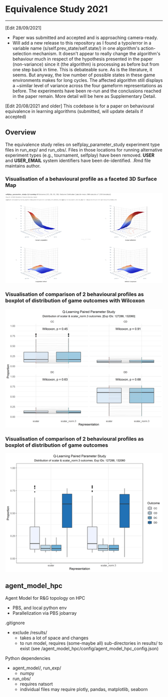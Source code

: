 # Equivalence Study 2021
------------------------
[Edit 28/09/2021]
- Paper was submitted and accepted and is approaching camera-ready. 
- Will add a new release to this repository as I found a typo/error in a variable name (s/self.prev_state/self.state/) in one algorithm's action-selection mechanism. It doesn't appear to really change the algorithm's behaviour much in respect of the hypothesis presented in the paper (non-variance) since it (the algorithm) is processing as before but from one step back in time. This is debateable sure. As is the literature, it seems. But anyway, the low number of possible states in these game environments makes for long cycles. The affected algorithm still displays a ~similar level of variance across the four gameform representations as before. The experiments have been re-run and the conclusions reached in the paper remain. More detail will be here as Supplementary Detail. 

[Edit 20/08/2021 and older]
This codebase is for a paper on behavioural equivalence in learning algorithms (submitted, will update details if accepted)

## Overview
The equivalence study relies on selfplay_parameter_study experiment type files in run_exp/ and run_obs/.
Files in those locations for running alternative experiment types (e.g., tournament, selfplay) have been removed.
__USER__ and __USER_EMAIL__ system identifiers have been de-identified. .Rmd file maintains author.

### Visualisation of a behavioural profile as a faceted 3D Surface Map
![3D Surface Map of Q-Learning game outcomes](https://github.com/simoncstanton/equivalence_study/blob/main/docs/exp_id_127288_q-learning-pd-scalar_selfplay_parameter_study.png?raw=true)

### Visualisation of comparison of 2 behavioural profiles as boxplot of distribution of game outcomes with Wilcoxon
![Boxplot equivalence Q-Learning - Wilcoxon](https://github.com/simoncstanton/equivalence_study/blob/main/docs/compare_transforms_qlearning_127288_132060_facet_boxplot_paired_lines.png?raw=true)

### Visualisation of comparison of 2 behavioural profiles as boxplot of distribution of game outcomes
![Boxplot equivalence Q-Learning](https://github.com/simoncstanton/equivalence_study/blob/main/docs/compare_transforms_qlearning_127288_132060_grouped_boxplot.png?raw=trueE)

## agent_model_hpc
Agent Model for R&amp;G topology on HPC
- PBS, and local python env
- Parallelization via PBS jobarray

.gitignore
- exclude /results/ 
  - takes a lot of space and changes
  - to run model, requires (some-maybe all) sub-directories in results/ to exist (see /agent_model_hpc/config/agent_model_hpc_config.json)


Python dependencies
- agent_model/, run_exp/
  - numpy
- run_obs/ 
  - requires natsort
  - individual files may require plotly, pandas, matplotlib, seaborn

